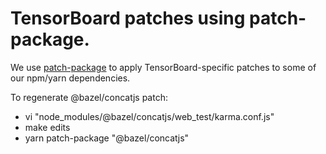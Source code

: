 # TensorBoard patches using patch-package.

We use [patch-package](https://www.npmjs.com/package/patch-package) to apply
TensorBoard-specific patches to some of our npm/yarn dependencies.

To regenerate @bazel/concatjs patch:
* vi "node_modules/@bazel/concatjs/web_test/karma.conf.js"
* make edits
* yarn patch-package "@bazel/concatjs"

